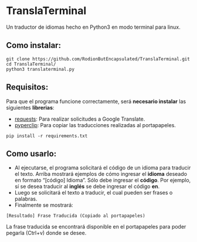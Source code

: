 # TranslaTerminal
Un traductor de idiomas hecho en Python3 en modo terminal para linux.

## Como instalar:
```
git clone https://github.com/RodionButEncapsulated/TranslaTerminal.git
cd TranslaTerminal/
python3 translaterminal.py
```

## Requisitos:

Para que el programa funcione correctamente, será **necesario instalar** las siguientes **librerias**:

* [requests](https://pypi.org/project/requests/ "Ir a requests en PyPI"): Para realizar solicitudes a Google Translate.
* [pyperclip](https://pypi.org/project/pyperclip/ "Ir a pyperclip en PyPI"): Para copiar las traducciones realizadas al portapapeles.

```
pip install -r requirements.txt
```

## Como usarlo:
* Al ejecutarse, el programa solicitará el código de un idioma para traducir el texto. Arriba mostrará ejemplos de cómo ingresar el **idioma** deseado en formato “[código] Idioma”.
Sólo debe ingresar el **código**. Por ejemplo, sí se desea traducir al **inglés** se debe ingresar el código **en**.
* Luego se solicitará el texto a traducir, el cual pueden ser frases o palabras.
* Finalmente se mostrará:
```
[Resultado] Frase Traducida (Copiado al portapapeles)
```
La frase traducida se encontrará disponible en el portapapeles para poder pegarla (Ctrl+v) donde se desee.

